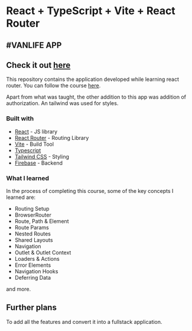 # React + TypeScript + Vite + React Router

## #VANLIFE APP

## Check it out [here](https://vanlife.ishownow.uk/)

This repository contains the application developed while learning react router. You can follow the course [here](https://www.youtube.com/watch?v=nDGA3km5He4).

Apart from what was taught, the other addition to this app was addition of authorization. An tailwind was used for styles.

### Built with

- [React](https://reactjs.org/) - JS library
- [React Router](https://reactrouter.com/en/main) - Routing Library
- [Vite](https://vite.dev/) - Build Tool
- [Typescript](https://www.typescriptlang.org/)
- [Tailwind CSS](https://tailwindcss.com/) - Styling
- [Firebase](https://firebase.google.com/) - Backend

### What I learned

In the process of completing this course, some of the key concepts I learned are:

  - Routing Setup
  - BrowserRouter
  - Route, Path & Element
  - Route Params
  - Nested Routes
  - Shared Layouts
  - Navigation
  - Outlet & Outlet Context
  - Loaders & Actions
  - Error Elements
  - Navigation Hooks
  - Deferring Data

and more.

## Further plans

To add all the features and convert it into a fullstack application.